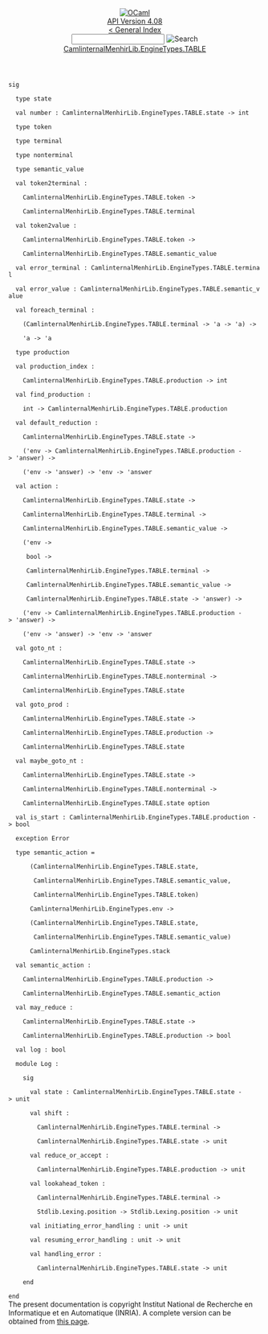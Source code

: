 <!-- ((! set title API !)) ((! set documentation !)) ((! set api !)) ((! set nobreadcrumb !)) -->
<div class="api"><header><nav class="toc brand"><a class="brand" href="https://ocaml.org/"><img src="colour-logo-gray.svg" class="svg" alt="OCaml"></a></nav><nav class="toc"><div class="toc_version"><a href="/docs" id="version-select">API Version 4.08</a></div><a href="index.html">&lt; General Index</a><div class="api_search"><input type="text" name="apisearch" id="api_search" oninput="mySearch(false);" onkeypress="this.oninput();" onclick="this.oninput();" onpaste="this.oninput();">
<img src="search_icon.svg" alt="Search" class="svg" onclick="mySearch(false)"></div>
<div id="search_results"></div><div class="toc_title"><a href="CamlinternalMenhirLib.EngineTypes.TABLE.html">CamlinternalMenhirLib.EngineTypes.TABLE</a></div><ul></ul></nav></header>
<code class="code"><span class="keyword">sig</span><br>
&nbsp;&nbsp;<span class="keyword">type</span>&nbsp;state<br>
&nbsp;&nbsp;<span class="keyword">val</span>&nbsp;number&nbsp;:&nbsp;<span class="constructor">CamlinternalMenhirLib</span>.<span class="constructor">EngineTypes</span>.<span class="constructor">TABLE</span>.state&nbsp;<span class="keywordsign">-&gt;</span>&nbsp;int<br>
&nbsp;&nbsp;<span class="keyword">type</span>&nbsp;token<br>
&nbsp;&nbsp;<span class="keyword">type</span>&nbsp;terminal<br>
&nbsp;&nbsp;<span class="keyword">type</span>&nbsp;nonterminal<br>
&nbsp;&nbsp;<span class="keyword">type</span>&nbsp;semantic_value<br>
&nbsp;&nbsp;<span class="keyword">val</span>&nbsp;token2terminal&nbsp;:<br>
&nbsp;&nbsp;&nbsp;&nbsp;<span class="constructor">CamlinternalMenhirLib</span>.<span class="constructor">EngineTypes</span>.<span class="constructor">TABLE</span>.token&nbsp;<span class="keywordsign">-&gt;</span><br>
&nbsp;&nbsp;&nbsp;&nbsp;<span class="constructor">CamlinternalMenhirLib</span>.<span class="constructor">EngineTypes</span>.<span class="constructor">TABLE</span>.terminal<br>
&nbsp;&nbsp;<span class="keyword">val</span>&nbsp;token2value&nbsp;:<br>
&nbsp;&nbsp;&nbsp;&nbsp;<span class="constructor">CamlinternalMenhirLib</span>.<span class="constructor">EngineTypes</span>.<span class="constructor">TABLE</span>.token&nbsp;<span class="keywordsign">-&gt;</span><br>
&nbsp;&nbsp;&nbsp;&nbsp;<span class="constructor">CamlinternalMenhirLib</span>.<span class="constructor">EngineTypes</span>.<span class="constructor">TABLE</span>.semantic_value<br>
&nbsp;&nbsp;<span class="keyword">val</span>&nbsp;error_terminal&nbsp;:&nbsp;<span class="constructor">CamlinternalMenhirLib</span>.<span class="constructor">EngineTypes</span>.<span class="constructor">TABLE</span>.terminal<br>
&nbsp;&nbsp;<span class="keyword">val</span>&nbsp;error_value&nbsp;:&nbsp;<span class="constructor">CamlinternalMenhirLib</span>.<span class="constructor">EngineTypes</span>.<span class="constructor">TABLE</span>.semantic_value<br>
&nbsp;&nbsp;<span class="keyword">val</span>&nbsp;foreach_terminal&nbsp;:<br>
&nbsp;&nbsp;&nbsp;&nbsp;(<span class="constructor">CamlinternalMenhirLib</span>.<span class="constructor">EngineTypes</span>.<span class="constructor">TABLE</span>.terminal&nbsp;<span class="keywordsign">-&gt;</span>&nbsp;<span class="keywordsign">'</span>a&nbsp;<span class="keywordsign">-&gt;</span>&nbsp;<span class="keywordsign">'</span>a)&nbsp;<span class="keywordsign">-&gt;</span><br>
&nbsp;&nbsp;&nbsp;&nbsp;<span class="keywordsign">'</span>a&nbsp;<span class="keywordsign">-&gt;</span>&nbsp;<span class="keywordsign">'</span>a<br>
&nbsp;&nbsp;<span class="keyword">type</span>&nbsp;production<br>
&nbsp;&nbsp;<span class="keyword">val</span>&nbsp;production_index&nbsp;:<br>
&nbsp;&nbsp;&nbsp;&nbsp;<span class="constructor">CamlinternalMenhirLib</span>.<span class="constructor">EngineTypes</span>.<span class="constructor">TABLE</span>.production&nbsp;<span class="keywordsign">-&gt;</span>&nbsp;int<br>
&nbsp;&nbsp;<span class="keyword">val</span>&nbsp;find_production&nbsp;:<br>
&nbsp;&nbsp;&nbsp;&nbsp;int&nbsp;<span class="keywordsign">-&gt;</span>&nbsp;<span class="constructor">CamlinternalMenhirLib</span>.<span class="constructor">EngineTypes</span>.<span class="constructor">TABLE</span>.production<br>
&nbsp;&nbsp;<span class="keyword">val</span>&nbsp;default_reduction&nbsp;:<br>
&nbsp;&nbsp;&nbsp;&nbsp;<span class="constructor">CamlinternalMenhirLib</span>.<span class="constructor">EngineTypes</span>.<span class="constructor">TABLE</span>.state&nbsp;<span class="keywordsign">-&gt;</span><br>
&nbsp;&nbsp;&nbsp;&nbsp;(<span class="keywordsign">'</span>env&nbsp;<span class="keywordsign">-&gt;</span>&nbsp;<span class="constructor">CamlinternalMenhirLib</span>.<span class="constructor">EngineTypes</span>.<span class="constructor">TABLE</span>.production&nbsp;<span class="keywordsign">-&gt;</span>&nbsp;<span class="keywordsign">'</span>answer)&nbsp;<span class="keywordsign">-&gt;</span><br>
&nbsp;&nbsp;&nbsp;&nbsp;(<span class="keywordsign">'</span>env&nbsp;<span class="keywordsign">-&gt;</span>&nbsp;<span class="keywordsign">'</span>answer)&nbsp;<span class="keywordsign">-&gt;</span>&nbsp;<span class="keywordsign">'</span>env&nbsp;<span class="keywordsign">-&gt;</span>&nbsp;<span class="keywordsign">'</span>answer<br>
&nbsp;&nbsp;<span class="keyword">val</span>&nbsp;action&nbsp;:<br>
&nbsp;&nbsp;&nbsp;&nbsp;<span class="constructor">CamlinternalMenhirLib</span>.<span class="constructor">EngineTypes</span>.<span class="constructor">TABLE</span>.state&nbsp;<span class="keywordsign">-&gt;</span><br>
&nbsp;&nbsp;&nbsp;&nbsp;<span class="constructor">CamlinternalMenhirLib</span>.<span class="constructor">EngineTypes</span>.<span class="constructor">TABLE</span>.terminal&nbsp;<span class="keywordsign">-&gt;</span><br>
&nbsp;&nbsp;&nbsp;&nbsp;<span class="constructor">CamlinternalMenhirLib</span>.<span class="constructor">EngineTypes</span>.<span class="constructor">TABLE</span>.semantic_value&nbsp;<span class="keywordsign">-&gt;</span><br>
&nbsp;&nbsp;&nbsp;&nbsp;(<span class="keywordsign">'</span>env&nbsp;<span class="keywordsign">-&gt;</span><br>
&nbsp;&nbsp;&nbsp;&nbsp;&nbsp;bool&nbsp;<span class="keywordsign">-&gt;</span><br>
&nbsp;&nbsp;&nbsp;&nbsp;&nbsp;<span class="constructor">CamlinternalMenhirLib</span>.<span class="constructor">EngineTypes</span>.<span class="constructor">TABLE</span>.terminal&nbsp;<span class="keywordsign">-&gt;</span><br>
&nbsp;&nbsp;&nbsp;&nbsp;&nbsp;<span class="constructor">CamlinternalMenhirLib</span>.<span class="constructor">EngineTypes</span>.<span class="constructor">TABLE</span>.semantic_value&nbsp;<span class="keywordsign">-&gt;</span><br>
&nbsp;&nbsp;&nbsp;&nbsp;&nbsp;<span class="constructor">CamlinternalMenhirLib</span>.<span class="constructor">EngineTypes</span>.<span class="constructor">TABLE</span>.state&nbsp;<span class="keywordsign">-&gt;</span>&nbsp;<span class="keywordsign">'</span>answer)&nbsp;<span class="keywordsign">-&gt;</span><br>
&nbsp;&nbsp;&nbsp;&nbsp;(<span class="keywordsign">'</span>env&nbsp;<span class="keywordsign">-&gt;</span>&nbsp;<span class="constructor">CamlinternalMenhirLib</span>.<span class="constructor">EngineTypes</span>.<span class="constructor">TABLE</span>.production&nbsp;<span class="keywordsign">-&gt;</span>&nbsp;<span class="keywordsign">'</span>answer)&nbsp;<span class="keywordsign">-&gt;</span><br>
&nbsp;&nbsp;&nbsp;&nbsp;(<span class="keywordsign">'</span>env&nbsp;<span class="keywordsign">-&gt;</span>&nbsp;<span class="keywordsign">'</span>answer)&nbsp;<span class="keywordsign">-&gt;</span>&nbsp;<span class="keywordsign">'</span>env&nbsp;<span class="keywordsign">-&gt;</span>&nbsp;<span class="keywordsign">'</span>answer<br>
&nbsp;&nbsp;<span class="keyword">val</span>&nbsp;goto_nt&nbsp;:<br>
&nbsp;&nbsp;&nbsp;&nbsp;<span class="constructor">CamlinternalMenhirLib</span>.<span class="constructor">EngineTypes</span>.<span class="constructor">TABLE</span>.state&nbsp;<span class="keywordsign">-&gt;</span><br>
&nbsp;&nbsp;&nbsp;&nbsp;<span class="constructor">CamlinternalMenhirLib</span>.<span class="constructor">EngineTypes</span>.<span class="constructor">TABLE</span>.nonterminal&nbsp;<span class="keywordsign">-&gt;</span><br>
&nbsp;&nbsp;&nbsp;&nbsp;<span class="constructor">CamlinternalMenhirLib</span>.<span class="constructor">EngineTypes</span>.<span class="constructor">TABLE</span>.state<br>
&nbsp;&nbsp;<span class="keyword">val</span>&nbsp;goto_prod&nbsp;:<br>
&nbsp;&nbsp;&nbsp;&nbsp;<span class="constructor">CamlinternalMenhirLib</span>.<span class="constructor">EngineTypes</span>.<span class="constructor">TABLE</span>.state&nbsp;<span class="keywordsign">-&gt;</span><br>
&nbsp;&nbsp;&nbsp;&nbsp;<span class="constructor">CamlinternalMenhirLib</span>.<span class="constructor">EngineTypes</span>.<span class="constructor">TABLE</span>.production&nbsp;<span class="keywordsign">-&gt;</span><br>
&nbsp;&nbsp;&nbsp;&nbsp;<span class="constructor">CamlinternalMenhirLib</span>.<span class="constructor">EngineTypes</span>.<span class="constructor">TABLE</span>.state<br>
&nbsp;&nbsp;<span class="keyword">val</span>&nbsp;maybe_goto_nt&nbsp;:<br>
&nbsp;&nbsp;&nbsp;&nbsp;<span class="constructor">CamlinternalMenhirLib</span>.<span class="constructor">EngineTypes</span>.<span class="constructor">TABLE</span>.state&nbsp;<span class="keywordsign">-&gt;</span><br>
&nbsp;&nbsp;&nbsp;&nbsp;<span class="constructor">CamlinternalMenhirLib</span>.<span class="constructor">EngineTypes</span>.<span class="constructor">TABLE</span>.nonterminal&nbsp;<span class="keywordsign">-&gt;</span><br>
&nbsp;&nbsp;&nbsp;&nbsp;<span class="constructor">CamlinternalMenhirLib</span>.<span class="constructor">EngineTypes</span>.<span class="constructor">TABLE</span>.state&nbsp;option<br>
&nbsp;&nbsp;<span class="keyword">val</span>&nbsp;is_start&nbsp;:&nbsp;<span class="constructor">CamlinternalMenhirLib</span>.<span class="constructor">EngineTypes</span>.<span class="constructor">TABLE</span>.production&nbsp;<span class="keywordsign">-&gt;</span>&nbsp;bool<br>
&nbsp;&nbsp;<span class="keyword">exception</span>&nbsp;<span class="constructor">Error</span><br>
&nbsp;&nbsp;<span class="keyword">type</span>&nbsp;semantic_action&nbsp;=<br>
&nbsp;&nbsp;&nbsp;&nbsp;&nbsp;&nbsp;(<span class="constructor">CamlinternalMenhirLib</span>.<span class="constructor">EngineTypes</span>.<span class="constructor">TABLE</span>.state,<br>
&nbsp;&nbsp;&nbsp;&nbsp;&nbsp;&nbsp;&nbsp;<span class="constructor">CamlinternalMenhirLib</span>.<span class="constructor">EngineTypes</span>.<span class="constructor">TABLE</span>.semantic_value,<br>
&nbsp;&nbsp;&nbsp;&nbsp;&nbsp;&nbsp;&nbsp;<span class="constructor">CamlinternalMenhirLib</span>.<span class="constructor">EngineTypes</span>.<span class="constructor">TABLE</span>.token)<br>
&nbsp;&nbsp;&nbsp;&nbsp;&nbsp;&nbsp;<span class="constructor">CamlinternalMenhirLib</span>.<span class="constructor">EngineTypes</span>.env&nbsp;<span class="keywordsign">-&gt;</span><br>
&nbsp;&nbsp;&nbsp;&nbsp;&nbsp;&nbsp;(<span class="constructor">CamlinternalMenhirLib</span>.<span class="constructor">EngineTypes</span>.<span class="constructor">TABLE</span>.state,<br>
&nbsp;&nbsp;&nbsp;&nbsp;&nbsp;&nbsp;&nbsp;<span class="constructor">CamlinternalMenhirLib</span>.<span class="constructor">EngineTypes</span>.<span class="constructor">TABLE</span>.semantic_value)<br>
&nbsp;&nbsp;&nbsp;&nbsp;&nbsp;&nbsp;<span class="constructor">CamlinternalMenhirLib</span>.<span class="constructor">EngineTypes</span>.stack<br>
&nbsp;&nbsp;<span class="keyword">val</span>&nbsp;semantic_action&nbsp;:<br>
&nbsp;&nbsp;&nbsp;&nbsp;<span class="constructor">CamlinternalMenhirLib</span>.<span class="constructor">EngineTypes</span>.<span class="constructor">TABLE</span>.production&nbsp;<span class="keywordsign">-&gt;</span><br>
&nbsp;&nbsp;&nbsp;&nbsp;<span class="constructor">CamlinternalMenhirLib</span>.<span class="constructor">EngineTypes</span>.<span class="constructor">TABLE</span>.semantic_action<br>
&nbsp;&nbsp;<span class="keyword">val</span>&nbsp;may_reduce&nbsp;:<br>
&nbsp;&nbsp;&nbsp;&nbsp;<span class="constructor">CamlinternalMenhirLib</span>.<span class="constructor">EngineTypes</span>.<span class="constructor">TABLE</span>.state&nbsp;<span class="keywordsign">-&gt;</span><br>
&nbsp;&nbsp;&nbsp;&nbsp;<span class="constructor">CamlinternalMenhirLib</span>.<span class="constructor">EngineTypes</span>.<span class="constructor">TABLE</span>.production&nbsp;<span class="keywordsign">-&gt;</span>&nbsp;bool<br>
&nbsp;&nbsp;<span class="keyword">val</span>&nbsp;log&nbsp;:&nbsp;bool<br>
&nbsp;&nbsp;<span class="keyword">module</span>&nbsp;<span class="constructor">Log</span>&nbsp;:<br>
&nbsp;&nbsp;&nbsp;&nbsp;<span class="keyword">sig</span><br>
&nbsp;&nbsp;&nbsp;&nbsp;&nbsp;&nbsp;<span class="keyword">val</span>&nbsp;state&nbsp;:&nbsp;<span class="constructor">CamlinternalMenhirLib</span>.<span class="constructor">EngineTypes</span>.<span class="constructor">TABLE</span>.state&nbsp;<span class="keywordsign">-&gt;</span>&nbsp;unit<br>
&nbsp;&nbsp;&nbsp;&nbsp;&nbsp;&nbsp;<span class="keyword">val</span>&nbsp;shift&nbsp;:<br>
&nbsp;&nbsp;&nbsp;&nbsp;&nbsp;&nbsp;&nbsp;&nbsp;<span class="constructor">CamlinternalMenhirLib</span>.<span class="constructor">EngineTypes</span>.<span class="constructor">TABLE</span>.terminal&nbsp;<span class="keywordsign">-&gt;</span><br>
&nbsp;&nbsp;&nbsp;&nbsp;&nbsp;&nbsp;&nbsp;&nbsp;<span class="constructor">CamlinternalMenhirLib</span>.<span class="constructor">EngineTypes</span>.<span class="constructor">TABLE</span>.state&nbsp;<span class="keywordsign">-&gt;</span>&nbsp;unit<br>
&nbsp;&nbsp;&nbsp;&nbsp;&nbsp;&nbsp;<span class="keyword">val</span>&nbsp;reduce_or_accept&nbsp;:<br>
&nbsp;&nbsp;&nbsp;&nbsp;&nbsp;&nbsp;&nbsp;&nbsp;<span class="constructor">CamlinternalMenhirLib</span>.<span class="constructor">EngineTypes</span>.<span class="constructor">TABLE</span>.production&nbsp;<span class="keywordsign">-&gt;</span>&nbsp;unit<br>
&nbsp;&nbsp;&nbsp;&nbsp;&nbsp;&nbsp;<span class="keyword">val</span>&nbsp;lookahead_token&nbsp;:<br>
&nbsp;&nbsp;&nbsp;&nbsp;&nbsp;&nbsp;&nbsp;&nbsp;<span class="constructor">CamlinternalMenhirLib</span>.<span class="constructor">EngineTypes</span>.<span class="constructor">TABLE</span>.terminal&nbsp;<span class="keywordsign">-&gt;</span><br>
&nbsp;&nbsp;&nbsp;&nbsp;&nbsp;&nbsp;&nbsp;&nbsp;<span class="constructor">Stdlib</span>.<span class="constructor">Lexing</span>.position&nbsp;<span class="keywordsign">-&gt;</span>&nbsp;<span class="constructor">Stdlib</span>.<span class="constructor">Lexing</span>.position&nbsp;<span class="keywordsign">-&gt;</span>&nbsp;unit<br>
&nbsp;&nbsp;&nbsp;&nbsp;&nbsp;&nbsp;<span class="keyword">val</span>&nbsp;initiating_error_handling&nbsp;:&nbsp;unit&nbsp;<span class="keywordsign">-&gt;</span>&nbsp;unit<br>
&nbsp;&nbsp;&nbsp;&nbsp;&nbsp;&nbsp;<span class="keyword">val</span>&nbsp;resuming_error_handling&nbsp;:&nbsp;unit&nbsp;<span class="keywordsign">-&gt;</span>&nbsp;unit<br>
&nbsp;&nbsp;&nbsp;&nbsp;&nbsp;&nbsp;<span class="keyword">val</span>&nbsp;handling_error&nbsp;:<br>
&nbsp;&nbsp;&nbsp;&nbsp;&nbsp;&nbsp;&nbsp;&nbsp;<span class="constructor">CamlinternalMenhirLib</span>.<span class="constructor">EngineTypes</span>.<span class="constructor">TABLE</span>.state&nbsp;<span class="keywordsign">-&gt;</span>&nbsp;unit<br>
&nbsp;&nbsp;&nbsp;&nbsp;<span class="keyword">end</span><br>
<span class="keyword">end</span></code>
<div class="copyright">The present documentation is copyright Institut National de Recherche en Informatique et en Automatique (INRIA). A complete version can be obtained from <a href="http://caml.inria.fr/pub/docs/manual-ocaml/">this page</a>.</div></div>